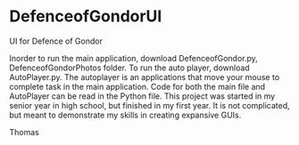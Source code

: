 # DefenceofGondorUI
UI for Defence of Gondor

Inorder to run the main application, download DefenceofGondor.py, DefenceofGondorPhotos folder. To run the auto player, download AutoPlayer.py.
The autoplayer is an applications that move your mouse to complete task in the main application. Code for both the main file and AutoPlayer can be read in the Python file.
This project was started in my senior year in high school, but finished in my first year. It is not complicated, but meant to demonstrate my skills in creating expansive GUIs.

Thomas
